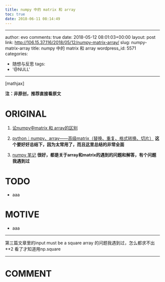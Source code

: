 ```yaml
---
title: numpy 中的 matrix 和 array
toc: true
date: 2018-06-11 08:14:49
---
```

---
author: evo
comments: true
date: 2018-05-12 08:01:03+00:00
layout: post
link: http://106.15.37.116/2018/05/12/numpy-matrix-array/
slug: numpy-matrix-array
title: numpy 中的 matrix 和 array
wordpress_id: 5571
categories:
- 随想与反思
tags:
- '@NULL'
---

<!-- more -->

[mathjax]

**注：非原创，推荐直接看原文**


# ORIGINAL





 	
  1. [论numpy中matrix 和 array的区别](https://blog.csdn.net/vincentlipan/article/details/20717163)

 	
  2. [python︱numpy、array——高级matrix（替换、重复、格式转换、切片）](https://blog.csdn.net/sinat_26917383/article/details/52290505) **这个要好好总结下，因为太常用了，而且这里总结的非常全面**

 	
  3. [numpy 笔记](https://blog.csdn.net/niuniuyuh/article/details/71213179) **很好，都是关于array和matrix的遇到的问题和解答，有个问题我遇到过**




# TODO





 	
  * aaa




# MOTIVE





 	
  * aaa





* * *





第三篇文章里的input must be a square array 的问题我遇到过，怎么都求不出**2 看了才知道用np.square





















* * *





# COMMENT



